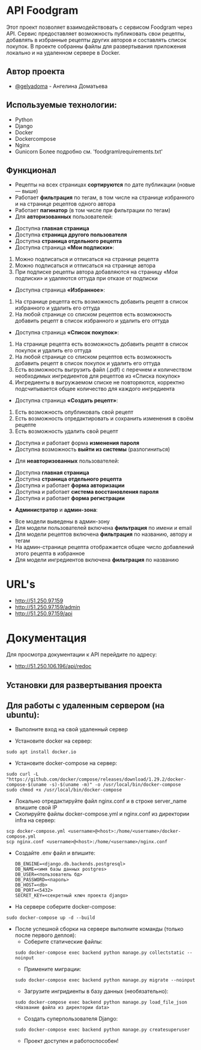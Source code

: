 # API Foodgram 

Этот проект позволяет взаимодействовать с сервисом Foodgram через API. Сервис предоставляет возможность публиковать свои рецепты, добавлять в избранные рецепты других авторов и составлять список покупок.
В проекте собранны файлы для развертывания приложения локально и на удаленном сервере в Docker.


## Автор проекта 
- [@gelyadoma](https://github.com/gelyadoma) - Ангелина Доматьева

## Используемые технологии:
- Python
- Django
- Docker
- Dockercompose
- Nginx
- Gunicorn
Более подробно см. 'foodgram\requirements.txt'

## Функционал

- Рецепты на всех страницах **сортируются** по дате публикации (новые — выше)
- Работает **фильтрация** по тегам, в том числе на странице избранного и на странице рецептов одного автора
- Работает **пагинатор** (в том числе при фильтрации по тегам)
- Для **авторизованных** пользователей:
 * Доступна **главная страница**
 * Доступна **страница другого пользователя**
 * Доступна **страница отдельного рецепта**
 * Доступна страница **«Мои подписки»**:
 1. Можно подписаться и отписаться на странице рецепта
 2. Можно подписаться и отписаться на странице автора
 3. При подписке рецепты автора добавляются на страницу «Мои подписки» и удаляются оттуда при отказе от подписки
 * Доступна страница **«Избранное»**:
 1. На странице рецепта есть возможность добавить рецепт в список избранного и удалить его оттуда
 2. На любой странице со списком рецептов есть возможность добавить рецепт в список избранного и удалить его оттуда
 * Доступна страница **«Список покупок»**:
 1. На странице рецепта есть возможность добавить рецепт в список покупок и удалить его оттуда
 2. На любой странице со списком рецептов есть возможность добавить рецепт в список покупок и удалить его оттуда
 3. Есть возможность выгрузить файл (.pdf) с перечнем и количеством необходимых ингредиентов для рецептов из «Списка покупок»
 4. Ингредиенты в выгружаемом списке не повторяются, корректно подсчитывается общее количество для каждого ингредиента
 * Доступна страница **«Создать рецепт»**:
 1. Есть возможность опубликовать свой рецепт
 2. Есть возможность отредактировать и сохранить изменения в своём рецепте
 3. Есть возможность удалить свой рецепт
 * Доступна и работает форма **изменения пароля**
 * Доступна возможность **выйти из системы** (разлогиниться)
- Для **неавторизованных** пользователей:
 * Доступна **главная страница**
 * Доступна **страница отдельного рецепта**
 * Доступна и работает **форма авторизации**
 * Доступна и работает **система восстановления пароля**
 * Доступна и работает **форма регистрации**
- **Администратор** и **админ-зона**:
 * Все модели выведены в админ-зону
 * Для модели пользователей включена **фильтрация** по имени и email
 * Для модели рецептов включена **фильтрация** по названию, автору и тегам
 * На админ-странице рецепта отображается общее число добавлений этого рецепта в избранное
 * Для модели ингредиентов включена **фильтрация** по названию

# URL's

- http://51.250.97.159
- http://51.250.97.159/admin
- http://51.250.97.159/api

# Документация

Для просмотра документации к API перейдите по адресу:
- http://51.250.106.196/api/redoc


## Установки для развертывания проекта
## Для работы с удаленным сервером (на ubuntu):
* Выполните вход на свой удаленный сервер

* Установите docker на сервер:
```
sudo apt install docker.io 
```
* Установите docker-compose на сервер:
```
sudo curl -L "https://github.com/docker/compose/releases/download/1.29.2/docker-compose-$(uname -s)-$(uname -m)" -o /usr/local/bin/docker-compose
sudo chmod +x /usr/local/bin/docker-compose
```
* Локально отредактируйте файл nginx.conf и в строке server_name впишите свой IP
* Скопируйте файлы docker-compose.yml и nginx.conf из директории infra на сервер:
```
scp docker-compose.yml <username>@<host>:/home/<username>/docker-compose.yml
scp nginx.conf <username>@<host>:/home/<username>/nginx.conf
```
* Cоздайте .env файл и впишите:
    ```
    DB_ENGINE=<django.db.backends.postgresql>
    DB_NAME=<имя базы данных postgres>
    DB_USER=<пользователь бд>
    DB_PASSWORD=<пароль>
    DB_HOST=<db>
    DB_PORT=<5432>
    SECRET_KEY=<секретный ключ проекта django>
    ```
* На сервере соберите docker-compose:
```
sudo docker-compose up -d --build
```
* После успешной сборки на сервере выполните команды (только после первого деплоя):
    - Соберите статические файлы:
    ```
    sudo docker-compose exec backend python manage.py collectstatic --noinput
    ```
    - Примените миграции:
    ```
    sudo docker-compose exec backend python manage.py migrate --noinput
    ```
    - Загрузите ингридиенты  в базу данных (необязательно):  
    ```
    sudo docker-compose exec backend python manage.py load_file_json <Название файла из директории data>
    ```
    - Создать суперпользователя Django:
    ```
    sudo docker-compose exec backend python manage.py createsuperuser
    ```
    - Проект доступен и работоспособен!
